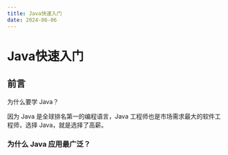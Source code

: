 ```yaml
---
title: Java快速入门
date: 2024-06-06
---
```


# Java快速入门



## 前言

为什么要学 Java？

因为 Java 是全球排名第一的编程语言，Java 工程师也是市场需求最大的软件工程师，选择 Java，就是选择了高薪。

### 为什么 Java 应用最广泛？





